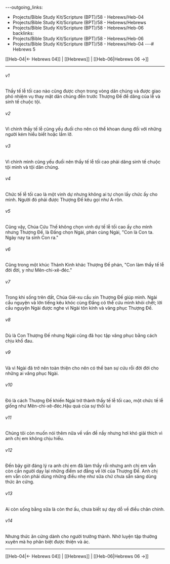 ---outgoing_links:
  - Projects/Bible Study Kit/Scripture (BPT)/58 - Hebrews/Heb-04
  - Projects/Bible Study Kit/Scripture (BPT)/58 - Hebrews/Hebrews
  - Projects/Bible Study Kit/Scripture (BPT)/58 - Hebrews/Heb-06
backlinks:
  - Projects/Bible Study Kit/Scripture (BPT)/58 - Hebrews/Heb-06
  - Projects/Bible Study Kit/Scripture (BPT)/58 - Hebrews/Heb-04
---# Hebrews 5

[[Heb-04|← Hebrews 04]] | [[Hebrews]] | [[Heb-06|Hebrews 06 →]]
***



###### v1 
Thầy tế lễ tối cao nào cũng được chọn trong vòng dân chúng và được giao phó nhiệm vụ thay mặt dân chúng đến trước Thượng Đế để dâng của lễ và sinh tế chuộc tội. 

###### v2 
Vì chính thầy tế lễ cũng yếu đuối cho nên có thể khoan dung đối với những người kém hiểu biết hoặc lầm lỡ. 

###### v3 
Vì chính mình cũng yếu đuối nên thầy tế lễ tối cao phải dâng sinh tế chuộc tội mình và tội dân chúng. 

###### v4 
Chức tế lễ tối cao là một vinh dự nhưng không ai tự chọn lấy chức ấy cho mình. Người đó phải được Thượng Đế kêu gọi như A-rôn. 

###### v5 
Cũng vậy, Chúa Cứu Thế không chọn vinh dự tế lễ tối cao ấy cho mình nhưng Thượng Đế, là Đấng chọn Ngài, phán cùng Ngài, "Con là Con ta. Ngày nay ta sinh Con ra." 

###### v6 
Cũng trong một khúc Thánh Kinh khác Thượng Đế phán, "Con làm thầy tế lễ đời đời, y như Mên-chi-xê-đéc." 

###### v7 
Trong khi sống trên đất, Chúa Giê-xu cầu xin Thượng Đế giúp mình. Ngài cầu nguyện và lớn tiếng kêu khóc cùng Đấng có thể cứu mình khỏi chết; lời cầu nguyện Ngài được nghe vì Ngài tôn kính và vâng phục Thượng Đế. 

###### v8 
Dù là Con Thượng Đế nhưng Ngài cũng đã học tập vâng phục bằng cách chịu khổ đau. 

###### v9 
Và vì Ngài đã trở nên toàn thiện cho nên có thể ban sự cứu rỗi đời đời cho những ai vâng phục Ngài. 

###### v10 
Đó là cách Thượng Đế khiến Ngài trở thành thầy tế lễ tối cao, một chức tế lễ giống như Mên-chi-xê-đéc.Hậu quả của sự thối lui 

###### v11 
Chúng tôi còn muốn nói thêm nữa về vấn đề nầy nhưng hơi khó giải thích vì anh chị em không chịu hiểu. 

###### v12 
Đến bây giờ đáng lý ra anh chị em đã làm thầy rồi nhưng anh chị em vẫn còn cần người dạy lại những điểm sơ đẳng về lời của Thượng Đế. Anh chị em vẫn còn phải dùng những điều nhẹ như sữa chứ chưa sẵn sàng dùng thức ăn cứng. 

###### v13 
Ai còn sống bằng sữa là còn thơ ấu, chưa biết sự dạy dỗ về điều chân chính. 

###### v14 
Nhưng thức ăn cứng dành cho người trưởng thành. Nhờ luyện tập thường xuyên mà họ phân biệt được thiện và ác.

***
[[Heb-04|← Hebrews 04]] | [[Hebrews]] | [[Heb-06|Hebrews 06 →]]
